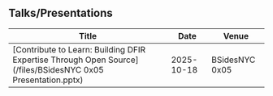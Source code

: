 ## Talks/Presentations

| Title | Date | Venue | 
| --- | --- | --- |
| [Contribute to Learn: Building DFIR Expertise Through Open Source](/files/BSidesNYC 0x05 Presentation.pptx) | 2025-10-18 | BSidesNYC 0x05 | 
